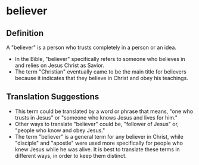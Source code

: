 # believer

## Definition

A "believer" is a person who trusts completely in a person or an idea.

* In the Bible, "believer" specifically refers to someone who believes in and relies on Jesus Christ as Savior.
* The term "Christian" eventually came to be the main title for believers because it indicates that they believe in Christ and obey his teachings.


## Translation Suggestions



* This term could be translated by a word or phrase that means, "one who trusts in Jesus" or "someone who knows Jesus and lives for him."
* Other ways to translate "believer" could be, "follower of Jesus" or, "people who know and obey Jesus."
* The term "believer" is a general term for any believer in Christ, while "disciple" and "apostle" were used more specifically for people who knew Jesus while he was alive. It is best to translate these terms in different ways, in order to keep them distinct.